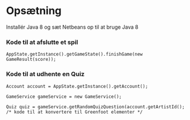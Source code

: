 Opsætning
========
Installér Java 8 og sæt Netbeans op til at bruge Java 8

### Kode til at afslutte et spil
    AppState.getInstance().getGameState().finishGame(new GameResult(score));

### Kode til at udhente en Quiz
    Account account = AppState.getInstance().getAccount();

    GameService gameService = new GameService();

    Quiz quiz = gameService.getRandomQuizQuestion(account.getArtistId();
    /* kode til at konvertere til Greenfoot elementer */
